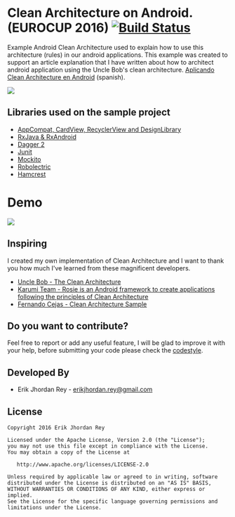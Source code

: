# Clean Architecture on Android. (EUROCUP 2016) [![Build Status](https://travis-ci.org/erikjhordan-rey/Clean-Architecture-Android.svg?branch=master)](https://travis-ci.org/erikjhordan-rey/Clean-Architecture-Android)

Example Android Clean Architecture used to explain how to use this architecture (rules) in our android applications.
This example was created to support an article explanation that I have written about how to architect android application using the Uncle Bob's clean architecture. [Aplicando Clean Architecture en Android][1] (spanish).

![](./art/euro.png)

Libraries used on the sample project
------------------------------------
* [AppCompat, CardView, RecyclerView and DesignLibrary][2]
* [RxJava & RxAndroid][3]
* [Dagger 2][4]
* [Junit][5]
* [Mockito][6]
* [Robolectric][8]
* [Hamcrest][9]


# Demo
![](./art/Telecine_2016-04-11-09-46-01.gif)

[1]: https://erikcaffrey.github.io/ANDROID-clean-architecture/
[2]: http://developer.android.com/intl/es/tools/support-library/index.html
[3]: https://github.com/ReactiveX/RxAndroid
[4]: https://github.com/google/dagger
[5]: http://developer.android.com/intl/es/reference/junit/framework/package-summary.html
[6]: http://mockito.org/
[8]: http://robolectric.org/
[9]: http://hamcrest.org/

## Inspiring 

I created my own implementation of Clean Architecture and I want to thank you how much I've learned from these magnificent developers.

* [Uncle Bob - The Clean Architecture](https://blog.8thlight.com/uncle-bob/2012/08/13/the-clean-architecture.html)
* [Karumi Team - Rosie is an Android framework to create applications following the principles of Clean Architecture](https://github.com/Karumi/Rosie)
* [Fernando Cejas - Clean Architecture Sample](https://github.com/android10/Android-CleanArchitecture)


Do you want to contribute?
--------------------------

Feel free to report or add any useful feature, I will be glad to improve it with your help, before submitting your code please check the [codestyle](https://github.com/square/java-code-styles).


Developed By
------------

* Erik Jhordan Rey  - <erikjhordan.rey@gmail.com>

License
-------

    Copyright 2016 Erik Jhordan Rey

    Licensed under the Apache License, Version 2.0 (the "License");
    you may not use this file except in compliance with the License.
    You may obtain a copy of the License at

       http://www.apache.org/licenses/LICENSE-2.0

    Unless required by applicable law or agreed to in writing, software
    distributed under the License is distributed on an "AS IS" BASIS,
    WITHOUT WARRANTIES OR CONDITIONS OF ANY KIND, either express or implied.
    See the License for the specific language governing permissions and
    limitations under the License.


